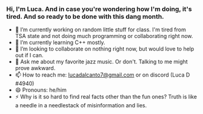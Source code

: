 ### Hi, I'm Luca. And in case you're wondering how I'm doing, it's tired. And so ready to be done with this dang month.

- 🔭 I’m currently working on random little stuff for class. I'm tired from TSA state and not doing much programming or collaborating right now.
- 🌱 I’m currently learning C++ mostly.
- 👯 I’m looking to collaborate on nothing right now, but would love to help out if I can.
- 💬 Ask me about my favorite jazz music. Or don't. Talking to me might prove awkward.
- 📫 How to reach me: lucadalcanto7@gmail.com or on discord (Luca D #4940)
- 😄 Pronouns: he/him
- ⚡ Why is it so hard to find real facts other than the fun ones? Truth is like a needle in a needlestack of misinformation and lies.

<!--
**Luca-Skyline/Luca-Skyline** is a ✨ _special_ ✨ repository because its `README.md` (this file) appears on your GitHub profile.

Here are some ideas to get you started:

- 🔭 I’m currently working on ...
- 🌱 I’m currently learning ...
- 👯 I’m looking to collaborate on ...
- 🤔 I’m looking for help with ...
- 💬 Ask me about ...
- 📫 How to reach me: ...
- 😄 Pronouns: ...
- ⚡ Fun fact: ...
-->

